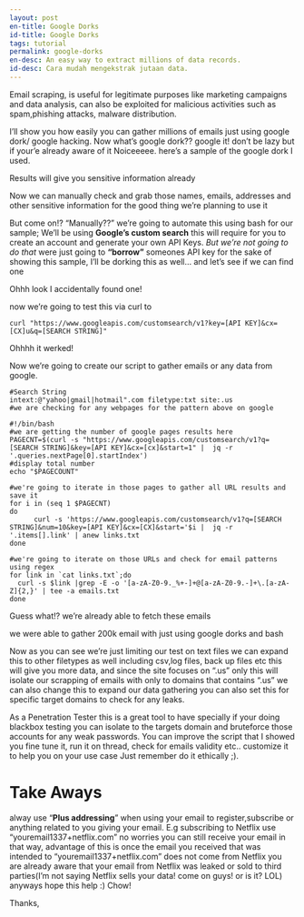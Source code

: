 ```yaml
---
layout: post
en-title: Google Dorks
id-title: Google Dorks
tags: tutorial
permalink: google-dorks
en-desc: An easy way to extract millions of data records.
id-desc: Cara mudah mengekstrak jutaan data.
---
```



Email scraping, is useful for legitimate purposes like marketing campaigns and data analysis, can also be exploited for malicious activities such as spam,phishing attacks, malware distribution.

I’ll show you how easily you can gather millions of emails just using google dork/ google hacking. Now what’s google dork?? google it! don’t be lazy but if your’e already aware of it Noiceeeee. here’s a sample of the google dork I used.

Results will give you sensitive information already

Now we can manually check and grab those names, emails, addresses and other sensitive information for the good thing we’re planning to use it

But come on!? “Manually??” we’re going to automate this using bash for our sample; We’ll be using **Google’s custom search** this will require for you to create an account and generate your own API Keys. *But we’re not going to do that* were just going to **“borrow”** someones API key for the sake of showing this sample, I’ll be dorking this as well… and let’s see if we can find one

Ohhh look I accidentally found one!

now we’re going to test this via curl to

```shell
curl "https://www.googleapis.com/customsearch/v1?key=[API KEY]&cx=[CX]u&q=[SEARCH STRING]"
```

Ohhhh it werked!

Now we’re going to create our script to gather emails or any data from google.
```shell
#Search String  
intext:@"yahoo|gmail|hotmail".com filetype:txt site:.us  
#we are checking for any webpages for the pattern above on google

#!/bin/bash   
#we are getting the number of google pages results here  
PAGECNT=$(curl -s "https://www.googleapis.com/customsearch/v1?q=[SEARCH STRING]&key=[API KEY]&cx=[cx]&start=1" |  jq -r '.queries.nextPage[0].startIndex')  
#display total number  
echo "$PAGECOUNT"   
  
#we're going to iterate in those pages to gather all URL results and save it  
for i in (seq 1 $PAGECNT)  
do  
      curl -s 'https://www.googleapis.com/customsearch/v1?q=[SEARCH STRING]&num=10&key=[API KEY]&cx=[CX]&start='$i |  jq -r '.items[].link' | anew links.txt  
done  
  
#we're going to iterate on those URLs and check for email patterns using regex  
for link in `cat links.txt`;do  
  curl -s $link |grep -E -o '[a-zA-Z0-9._%+-]+@[a-zA-Z0-9.-]+\.[a-zA-Z]{2,}' | tee -a emails.txt  
done
```

Guess what!? we’re already able to fetch these emails

we were able to gather 200k email with just using google dorks and bash

Now as you can see we’re just limiting our test on text files we can expand this to other filetypes as well including csv,log files, back up files etc this will give you more data, and since the site focuses on “.us” only this will isolate our scrapping of emails with only to domains that contains “.us” we can also change this to expand our data gathering you can also set this for specific target domains to check for any leaks.

As a Penetration Tester this is a great tool to have specially if your doing blackbox testing you can isolate to the targets domain and bruteforce those accounts for any weak passwords. You can improve the script that I showed you fine tune it, run it on thread, check for emails validity etc.. customize it to help you on your use case Just remember do it ethically ;).

# **Take Aways**

alway use “**Plus addressing**” when using your email to register,subscribe or anything related to you giving your email. E.g subscribing to Netflix use “youremail1337+netflix.com” no worries you can still receive your email in that way, advantage of this is once the email you received that was intended to “youremail1337+netflix.com” does not come from Netflix you are already aware that your email from Netflix was leaked or sold to third parties(I’m not saying Netflix sells your data! come on guys! or is it? LOL) anyways hope this help :) Chow!

Thanks,

